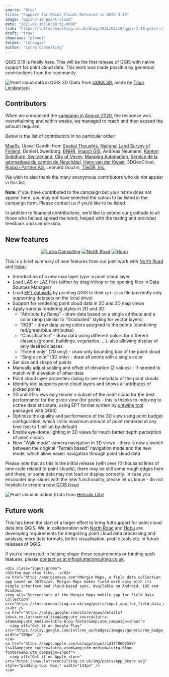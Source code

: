 ```yaml
---
source: "blog"
title: "Support for Point Clouds Released in QGIS 3.18"
image: "qgis-3-18-point-cloud"
date: "2021-02-18T18:00:01-0600"
link: "https://lutraconsulting.co.uk/blog/2021/02/18/qgis-3-18-point-cloud/"
draft: "true"
showcase: "planet"
folder: "lutragis"
author: "Lutra Consulting"
---
```


<p>QGIS 3.18 is finally here. This will be the first release of QGIS with native support for point cloud data. This work was made possible by generous contributions from the community.</p>

<p><img alt="Point cloud data in QGIS 3D" src="https://www.lutraconsulting.co.uk/img/posts/pc_qgis_3d.jpg" />
(Data from <a href="https://www.geoportal.sk/en/zbgis/als-dtm.html">UGKK SR</a>, made by <a href="https://www.researchgate.net/profile/Tibor_Lieskovsky/research">Tibor Lieskovsky</a>)</p>

<h2 id="contributors">Contributors</h2>

<p>When we announced the <a href="https://www.lutraconsulting.co.uk/crowdfunding/pointcloud-qgis/">campaign in August 2020</a>, the response was overwhelming and within weeks, we managed to reach and then exceed the amount required.</p>

<p>Below is the list of contributors in no particular order:</p>

<p><a href="http://mapfly.fr/">Mapfly</a>, Ujaval Gandhi from <a href="https://spatialthoughts.com/">Spatial Thoughts</a>, <a href="https://www.maanmittauslaitos.fi">National Land Survey of Finland</a>, Daniel Löwenborg, <a href="https://bnhr.xyz/">BNHR</a>, <a href="http://impactgis.com/">Imapct GIS</a>, Andreas Neumann, <a href="https://standortsolothurn.so.ch">Kanton Solothurn, Switzerland</a>, <a href="https://www.vevey.ch/">City of Vevey</a>, <a href="http://www.mappingautomation.com/">Mapping Automation</a>, <a href="https://www.ne.ch/Pages/accueil.aspx">Service de la géomatique du canton de Neuchâtel</a>, <a href="https://linktr.ee/hansakwast">Hans van der Kwast</a>, 3DGeoCloud,
<a href="https://www.rudaz.ch/index.php/en/">Rudaz+Partner AG</a>, Leonard Gouzin, <a href="https://tiledb.com/">TileDB, Inc.</a></p>

<p>We wish to also thank the many anonymous contributors who do not appear in this list.</p>

<p><strong>Note</strong>: if you have contributed to the campaign but your name does not appear here, you may not have selected the option to be listed in the campaign form. Please contact us if you’d like to be listed.</p>

<p>In addition to financial contributions, we’d like to extend our gratitude to all those who helped spread the word, helped with the testing and provided feedback and sample data.</p>

<h2 id="new-features">New features</h2>
<p style="text-align: center;">
<a href="https://www.lutraconsulting.co.uk/"><img alt="Lutra Consulting" class="left" src="https://www.lutraconsulting.co.uk/img/lutra-logo.png" /></a>
<a href="https://north-road.com/"><img alt="North Road" src="https://www.lutraconsulting.co.uk/img/nr_header_logo.png" /></a>
<a href="https://hobu.co/"><img alt="Hobu" src="https://www.lutraconsulting.co.uk/img/hobulogo.png" /></a>
</p>

<p>This is a brief summary of new features from our joint work with <a href="https://north-road.com/">North Road</a> and <a href="https://hobu.co/">Hobu</a>:</p>
<ul>
  <li>Introduction of a new map layer type: a point cloud layer</li>
  <li>Load LAS or LAZ files (either by drag’n’drop or by opening files in Data Sources Manager)</li>
  <li>Load <a href="https://entwine.io/entwine-point-tile.html">EPT datasets</a> by pointing QGIS to their <code class="highlighter-rouge">ept.json</code> file (currently only supporting datasets on the local drive)</li>
  <li>Support for rendering point cloud data in 2D and 3D map views</li>
  <li>Apply various rendering styles in 2D and 3D:
    <ul>
      <li>“Attribute by Ramp” - draw data based on a single attribute and a color ramp (similar to “Graduated” styling for vector layers)</li>
      <li>“RGB” - draw data using colors assigned to the points (combining red/green/blue attributes)</li>
      <li>“Classification” - draw data using different colors for different classes (ground, buildings, vegetation, …), also allowing display of only desired classes</li>
      <li>“Extent only” (2D only) - draw only bounding box of the point cloud</li>
      <li>“Single color” (3D only) - draw all points with a single color</li>
    </ul>
  </li>
  <li>Set size and shape of points</li>
  <li>Manually adjust scaling and offset of elevation (Z values) - if needed to match with elevation of other data</li>
  <li>Point cloud layer properties dialog to see metadata of the point clouds</li>
  <li>Identify tool supports point cloud layers and shows all attributes of picked points</li>
  <li>2D and 3D views only render a subset of the point cloud for the best performance for the given view (for geeks - this is thanks to indexing to octree data structure, using EPT format written by <a href="https://github.com/hobu/untwine">untwine tool</a> packaged with QGIS)</li>
  <li>Optimize the quality and performance of the 3D view using point budget configuration, which limits maximum amount of point rendered at any time (set to 1 million by default)</li>
  <li>Enable eye-dome lighting in 3D views for much better depth perception of point clouds</li>
  <li>New “Walk mode” camera navigation in 3D views - there is now a switch between the original “Terrain based” navigation mode and the new mode, which allow easier navigation through point cloud data</li>
</ul>

<p>Please note that as this is the initial release (with over 10 thousand lines of new code related to point clouds), there may be still some rough edges here and there, or some data may not load or display correctly. In case you encounter any issues with the new functionality, please let us know - do not hesitate to create a <a href="https://github.com/qgis/QGIS/issues">new QGIS issue</a></p>

<p><img alt="Point cloud in action" src="https://www.lutraconsulting.co.uk/img/posts/point_cloud_in_qgis.png" />
(Data from <a href="https://kartta.hel.fi/link/9qyfgF">Helsinki City</a>)</p>

<h2 id="future-work">Future work</h2>

<p>This has been the start of a larger effort to bring full support for point cloud data into QGIS. We, in collaboration with <a href="https://north-road.com/">North Road</a> and <a href="https://hobu.co/">Hobu</a> are developing requirements for integrating point cloud data processing and analysis, more data formats, better visualisation, profile tools etc. in future releases of QGIS.</p>

<p>If you’re interested in helping shape those requirements or funding such features, please <a href="https://www.lutraconsulting.co.uk/blog/categories/qgis/info@lutraconsulting.co.uk">contact us at info@lutraconsulting.co.uk</a>.</p>

    <div class="input-promo">
    <h2>You may also like...</h2>
    <a href="https://merginmaps.com">Mergin Maps, a field data collection app based on QGIS</a>. Mergin Maps makes field work easy with its simple interface and cloud-based sync. Available on Android, iOS and Windows.
    <img alt="Screenshots of the Mergin Maps mobile app for Field Data Collection" src="https://lutraconsulting.co.uk/img/posts/input_app_for_field_data_collection.jpg" /><br />
    <a href="https://play.google.com/store/apps/details?id=uk.co.lutraconsulting&amp;utm_source=lutra-atom&amp;utm_medium=lutra-blog-footer&amp;utm_campaign=input">
      <img alt="Get it on Google Play" src="https://play.google.com/intl/en_us/badges/images/generic/en_badge_web_generic.png" width="180px" />
    </a>
    <a href="https://apps.apple.com/us/app/input/id1478603559?ls=1&amp;utm_source=lutra-atom&amp;utm_medium=lutra-blog-footer&amp;utm_campaign=input">
      <img alt="Get it on Apple store" src="https://www.lutraconsulting.co.uk/img/posts/App_Store.svg" style="padding-top: 0px;" width="144px" />
    </a>
  </div>
